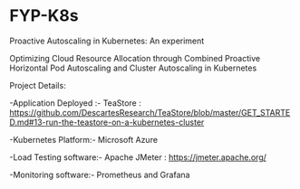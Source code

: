 # FYP-K8s
Proactive Autoscaling in Kubernetes: An experiment


Optimizing Cloud Resource Allocation through Combined Proactive Horizontal Pod Autoscaling and Cluster Autoscaling in Kubernetes

Project Details:

-Application Deployed :- TeaStore : https://github.com/DescartesResearch/TeaStore/blob/master/GET_STARTED.md#13-run-the-teastore-on-a-kubernetes-cluster

-Kubernetes Platform:- Microsoft Azure

-Load Testing software:- Apache JMeter : https://jmeter.apache.org/

-Monitoring software:- Prometheus and Grafana
